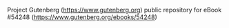 Project Gutenberg (https://www.gutenberg.org) public repository for
eBook #54248 (https://www.gutenberg.org/ebooks/54248)
